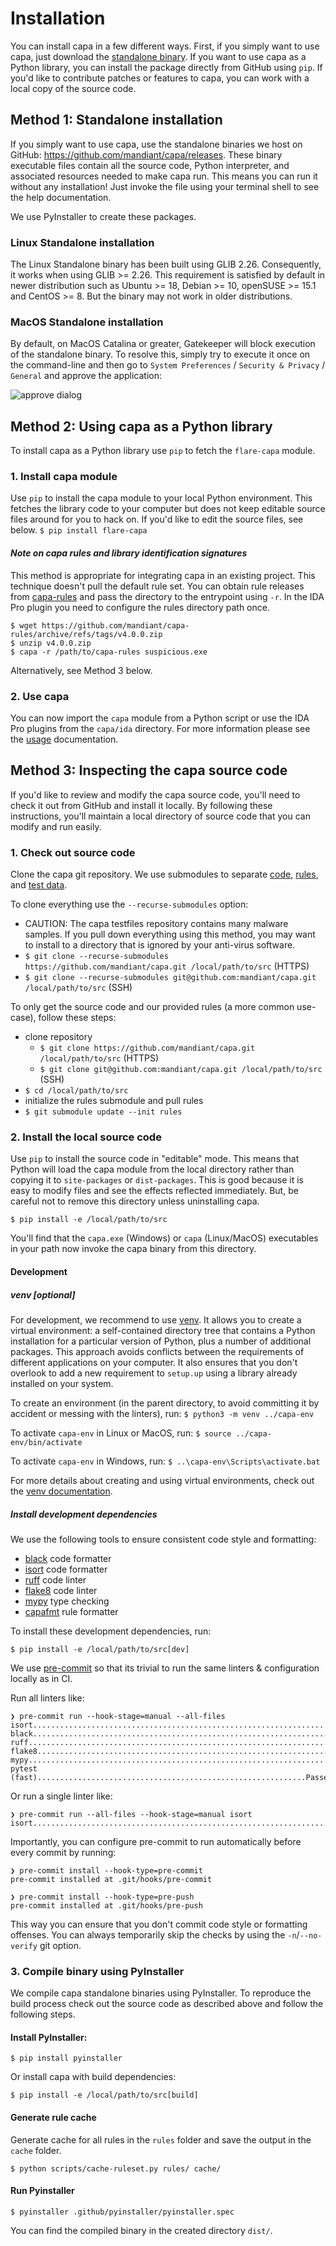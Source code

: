 # Installation
You can install capa in a few different ways. First, if you simply want to use capa, just download the [standalone binary](https://github.com/mandiant/capa/releases). If you want to use capa as a Python library, you can install the package directly from GitHub using `pip`. If you'd like to contribute patches or features to capa, you can work with a local copy of the source code.

## Method 1: Standalone installation
If you simply want to use capa, use the standalone binaries we host on GitHub: https://github.com/mandiant/capa/releases. These binary executable files contain all the source code, Python interpreter, and associated resources needed to make capa run. This means you can run it without any installation! Just invoke the file using your terminal shell to see the help documentation.

We use PyInstaller to create these packages.

### Linux Standalone installation

The Linux Standalone binary has been built using GLIB 2.26.
Consequently, it works when using GLIB >= 2.26.
This requirement is satisfied by default in newer distribution such as Ubuntu >= 18, Debian >= 10, openSUSE >= 15.1 and CentOS >= 8.
But the binary may not work in older distributions.

### MacOS Standalone installation

By default, on MacOS Catalina or greater, Gatekeeper will block execution of the standalone binary. To resolve this, simply try to execute it once on the command-line and then go to `System Preferences` / `Security & Privacy` / `General` and approve the application:

![approve dialog](img/approve.png)

## Method 2: Using capa as a Python library
To install capa as a Python library use `pip` to fetch the `flare-capa` module.

### 1. Install capa module
Use `pip` to install the capa module to your local Python environment. This fetches the library code to your computer but does not keep editable source files around for you to hack on. If you'd like to edit the source files, see below. `$ pip install flare-capa`

#### *Note on capa rules and library identification signatures*
This method is appropriate for integrating capa in an existing project.
This technique doesn't pull the default rule set. You can obtain rule releases from [capa-rules](https://github.com/mandiant/capa-rules/releases) and pass the directory to the entrypoint using `-r`. In the IDA Pro plugin you need to configure the rules directory path once.

```console
$ wget https://github.com/mandiant/capa-rules/archive/refs/tags/v4.0.0.zip
$ unzip v4.0.0.zip
$ capa -r /path/to/capa-rules suspicious.exe
```

Alternatively, see Method 3 below.

### 2. Use capa
You can now import the `capa` module from a Python script or use the IDA Pro plugins from the `capa/ida` directory. For more information please see the [usage](usage.md) documentation.

## Method 3: Inspecting the capa source code
If you'd like to review and modify the capa source code, you'll need to check it out from GitHub and install it locally. By following these instructions, you'll maintain a local directory of source code that you can modify and run easily. 

### 1. Check out source code
Clone the capa git repository.
We use submodules to separate [code](https://github.com/mandiant/capa), [rules](https://github.com/mandiant/capa-rules), and [test data](https://github.com/mandiant/capa-testfiles).

To clone everything use the `--recurse-submodules` option:
- CAUTION: The capa testfiles repository contains many malware samples. If you pull down everything using this method, you may want to install to a directory that is ignored by your anti-virus software.
- `$ git clone --recurse-submodules https://github.com/mandiant/capa.git /local/path/to/src` (HTTPS)
- `$ git clone --recurse-submodules git@github.com:mandiant/capa.git /local/path/to/src` (SSH)

To only get the source code and our provided rules (a more common use-case), follow these steps:
- clone repository
  - `$ git clone https://github.com/mandiant/capa.git /local/path/to/src` (HTTPS)
  - `$ git clone git@github.com:mandiant/capa.git /local/path/to/src` (SSH)
- `$ cd /local/path/to/src`
- initialize the rules submodule and pull rules
- `$ git submodule update --init rules`

### 2. Install the local source code
Use `pip` to install the source code in "editable" mode. This means that Python will load the capa module from the local directory rather than copying it to `site-packages` or `dist-packages`. This is good because it is easy to modify files and see the effects reflected immediately. But, be careful not to remove this directory unless uninstalling capa.

`$ pip install -e /local/path/to/src`

You'll find that the `capa.exe` (Windows) or `capa` (Linux/MacOS) executables in your path now invoke the capa binary from this directory.

#### Development

##### venv [optional]

For development, we recommend to use [venv](https://docs.python.org/3/tutorial/venv.html). It allows you to create a virtual environment: a self-contained directory tree that contains a Python installation for a particular version of Python, plus a number of additional packages. This approach avoids conflicts between the requirements of different applications on your computer. It also ensures that you don't overlook to add a new requirement to `setup.up` using a library already installed on your system.

To create an environment (in the parent directory, to avoid committing it by accident or messing with the linters), run: `$ python3 -m venv ../capa-env`

To activate `capa-env` in Linux or MacOS, run:
`$ source ../capa-env/bin/activate`

To activate `capa-env` in Windows, run:
`$ ..\capa-env\Scripts\activate.bat`

For more details about creating and using virtual environments, check out the [venv documentation](https://docs.python.org/3/tutorial/venv.html).

##### Install development dependencies

We use the following tools to ensure consistent code style and formatting:
  - [black](https://github.com/psf/black) code formatter
  - [isort](https://pypi.org/project/isort/) code formatter
  - [ruff](https://beta.ruff.rs/docs/) code linter
  - [flake8](https://flake8.pycqa.org/en/latest/) code linter
  - [mypy](https://mypy-lang.org/) type checking
  - [capafmt](https://github.com/mandiant/capa/blob/master/scripts/capafmt.py) rule formatter

To install these development dependencies, run:

`$ pip install -e /local/path/to/src[dev]`

We use [pre-commit](https://pre-commit.com/) so that its trivial to run the same linters & configuration locally as in CI.

Run all linters like:

    ❯ pre-commit run --hook-stage=manual --all-files
    isort....................................................................Passed
    black....................................................................Passed
    ruff.....................................................................Passed
    flake8...................................................................Passed
    mypy.....................................................................Passed
    pytest (fast)............................................................Passed

Or run a single linter like:

    ❯ pre-commit run --all-files --hook-stage=manual isort
    isort....................................................................Passed


Importantly, you can configure pre-commit to run automatically before every commit by running:

    ❯ pre-commit install --hook-type=pre-commit
    pre-commit installed at .git/hooks/pre-commit

    ❯ pre-commit install --hook-type=pre-push
    pre-commit installed at .git/hooks/pre-push

This way you can ensure that you don't commit code style or formatting offenses.
You can always temporarily skip the checks by using the `-n`/`--no-verify` git option.

### 3. Compile binary using PyInstaller
We compile capa standalone binaries using PyInstaller. To reproduce the build process check out the source code as described above and follow the following steps.

#### Install PyInstaller:
`$ pip install pyinstaller`

Or install capa with build dependencies:

`$ pip install -e /local/path/to/src[build]`

#### Generate rule cache

Generate cache for all rules in the `rules` folder and save the output in the `cache` folder.

`$ python scripts/cache-ruleset.py rules/ cache/`

#### Run Pyinstaller
`$ pyinstaller .github/pyinstaller/pyinstaller.spec`

You can find the compiled binary in the created directory `dist/`.
